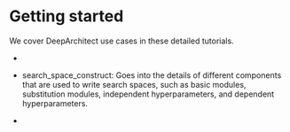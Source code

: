
# Getting started

We cover DeepArchitect use cases in these detailed tutorials.

*

* search_space_construct: Goes into the details of different components that
are used to write search spaces, such as basic modules, substitution modules,
independent hyperparameters, and dependent hyperparameters.

* 